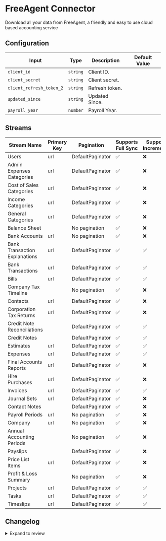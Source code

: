 # FreeAgent Connector
Download all your data from FreeAgent, a friendly and easy to use cloud based accounting service

## Configuration

| Input | Type | Description | Default Value |
|-------|------|-------------|---------------|
| `client_id` | `string` | Client ID.  |  |
| `client_secret` | `string` | Client secret.  |  |
| `client_refresh_token_2` | `string` | Refresh token.  |  |
| `updated_since` | `string` | Updated Since.  |  |
| `payroll_year` | `number` | Payroll Year.  |  |

## Streams
| Stream Name | Primary Key | Pagination | Supports Full Sync | Supports Incremental |
|-------------|-------------|------------|---------------------|----------------------|
| Users | url | DefaultPaginator | ✅ |  ❌  |
| Admin Expenses Categories | url | DefaultPaginator | ✅ |  ❌  |
| Cost of Sales Categories | url | DefaultPaginator | ✅ |  ❌  |
| Income Categories | url | DefaultPaginator | ✅ |  ❌  |
| General Categories | url | DefaultPaginator | ✅ |  ❌  |
| Balance Sheet |  | No pagination | ✅ |  ❌  |
| Bank Accounts | url | No pagination | ✅ |  ❌  |
| Bank Transaction Explanations | url | DefaultPaginator | ✅ |  ✅  |
| Bank Transactions | url | DefaultPaginator | ✅ |  ✅  |
| Bills | url | DefaultPaginator | ✅ |  ✅  |
| Company Tax Timeline |  | No pagination | ✅ |  ❌  |
| Contacts | url | DefaultPaginator | ✅ |  ❌  |
| Corporation Tax Returns | url | DefaultPaginator | ✅ |  ❌  |
| Credit Note Reconciliations |  | DefaultPaginator | ✅ |  ✅  |
| Credit Notes |  | DefaultPaginator | ✅ |  ✅  |
| Estimates | url | DefaultPaginator | ✅ |  ✅  |
| Expenses | url | DefaultPaginator | ✅ |  ✅  |
| Final Accounts Reports | url | DefaultPaginator | ✅ |  ❌  |
| Hire Purchases | url | DefaultPaginator | ✅ |  ❌  |
| Invoices | url | DefaultPaginator | ✅ |  ✅  |
| Journal Sets | url | DefaultPaginator | ✅ |  ❌  |
| Contact Notes |  | DefaultPaginator | ✅ |  ❌  |
| Payroll Periods | url | No pagination | ✅ |  ❌  |
| Company | url | No pagination | ✅ |  ❌  |
| Annual Accounting Periods |  | No pagination | ✅ |  ❌  |
| Payslips |  | DefaultPaginator | ✅ |  ❌  |
| Price List Items | url | DefaultPaginator | ✅ |  ❌  |
| Profit &amp; Loss Summary |  | No pagination | ✅ |  ❌  |
| Projects | url | DefaultPaginator | ✅ |  ✅  |
| Tasks | url | DefaultPaginator | ✅ |  ✅  |
| Timeslips | url | DefaultPaginator | ✅ |  ✅  |

## Changelog

<details>
  <summary>Expand to review</summary>

| Version | Date | Pull Request | Subject |
|---------|------|--------------|---------|
| 0.0.34 | 2025-09-02 | [65887](https://github.com/airbytehq/airbyte/pull/65887) | Update dependencies |
| 0.0.33 | 2025-08-23 | [65265](https://github.com/airbytehq/airbyte/pull/65265) | Update dependencies |
| 0.0.32 | 2025-08-09 | [64775](https://github.com/airbytehq/airbyte/pull/64775) | Update dependencies |
| 0.0.31 | 2025-08-02 | [64373](https://github.com/airbytehq/airbyte/pull/64373) | Update dependencies |
| 0.0.30 | 2025-07-26 | [64041](https://github.com/airbytehq/airbyte/pull/64041) | Update dependencies |
| 0.0.29 | 2025-07-19 | [63553](https://github.com/airbytehq/airbyte/pull/63553) | Update dependencies |
| 0.0.28 | 2025-07-12 | [63010](https://github.com/airbytehq/airbyte/pull/63010) | Update dependencies |
| 0.0.27 | 2025-07-05 | [62801](https://github.com/airbytehq/airbyte/pull/62801) | Update dependencies |
| 0.0.26 | 2025-06-28 | [62334](https://github.com/airbytehq/airbyte/pull/62334) | Update dependencies |
| 0.0.25 | 2025-06-21 | [61979](https://github.com/airbytehq/airbyte/pull/61979) | Update dependencies |
| 0.0.24 | 2025-06-14 | [61257](https://github.com/airbytehq/airbyte/pull/61257) | Update dependencies |
| 0.0.23 | 2025-05-24 | [60351](https://github.com/airbytehq/airbyte/pull/60351) | Update dependencies |
| 0.0.22 | 2025-05-10 | [59418](https://github.com/airbytehq/airbyte/pull/59418) | Update dependencies |
| 0.0.21 | 2025-04-26 | [58845](https://github.com/airbytehq/airbyte/pull/58845) | Update dependencies |
| 0.0.20 | 2025-04-19 | [58357](https://github.com/airbytehq/airbyte/pull/58357) | Update dependencies |
| 0.0.19 | 2025-04-12 | [57826](https://github.com/airbytehq/airbyte/pull/57826) | Update dependencies |
| 0.0.18 | 2025-04-05 | [57259](https://github.com/airbytehq/airbyte/pull/57259) | Update dependencies |
| 0.0.17 | 2025-03-29 | [56515](https://github.com/airbytehq/airbyte/pull/56515) | Update dependencies |
| 0.0.16 | 2025-03-22 | [55342](https://github.com/airbytehq/airbyte/pull/55342) | Update dependencies |
| 0.0.15 | 2025-03-01 | [54967](https://github.com/airbytehq/airbyte/pull/54967) | Update dependencies |
| 0.0.14 | 2025-02-22 | [54376](https://github.com/airbytehq/airbyte/pull/54376) | Update dependencies |
| 0.0.13 | 2025-02-15 | [53738](https://github.com/airbytehq/airbyte/pull/53738) | Update dependencies |
| 0.0.12 | 2025-02-08 | [53309](https://github.com/airbytehq/airbyte/pull/53309) | Update dependencies |
| 0.0.11 | 2025-02-01 | [52815](https://github.com/airbytehq/airbyte/pull/52815) | Update dependencies |
| 0.0.10 | 2025-01-25 | [52312](https://github.com/airbytehq/airbyte/pull/52312) | Update dependencies |
| 0.0.9 | 2025-01-18 | [51628](https://github.com/airbytehq/airbyte/pull/51628) | Update dependencies |
| 0.0.8 | 2025-01-11 | [51068](https://github.com/airbytehq/airbyte/pull/51068) | Update dependencies |
| 0.0.7 | 2024-12-28 | [50557](https://github.com/airbytehq/airbyte/pull/50557) | Update dependencies |
| 0.0.6 | 2024-12-21 | [50043](https://github.com/airbytehq/airbyte/pull/50043) | Update dependencies |
| 0.0.5 | 2024-12-14 | [49537](https://github.com/airbytehq/airbyte/pull/49537) | Update dependencies |
| 0.0.4 | 2024-12-12 | [49183](https://github.com/airbytehq/airbyte/pull/49183) | Update dependencies |
| 0.0.3 | 2024-11-04 | [48277](https://github.com/airbytehq/airbyte/pull/48277) | Update dependencies |
| 0.0.2 | 2024-10-29 | [47874](https://github.com/airbytehq/airbyte/pull/47874) | Update dependencies |
| 0.0.1 | 2024-09-24 | | Initial release by [@craigbloodworth](https://github.com/craigbloodworth) via Connector Builder |

</details>

